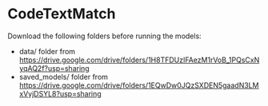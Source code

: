# CodeTextMatch

Download the following folders before running the models:

- data/ folder from https://drive.google.com/drive/folders/1H8TFDUzIFAezM1rVoB_1PQsCxNyqAQ2f?usp=sharing
- saved_models/ folder from https://drive.google.com/drive/folders/1EQwDw0JQzSXDEN5gaadN3LMxVyjDSYL8?usp=sharing
